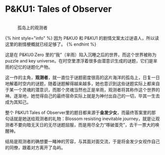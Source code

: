 # P\&KU1: Tales of Observer

<figure><img src="../../../.gitbook/assets/p&#x26;ku1pic.png" alt=""><figcaption><p>孤岛上的观测者</p></figcaption></figure>

{% hint style="info" %}
因为 P\&KU0 和 P\&KU1 的剧情文案太过谜语人，所以读这里的剧情梗概就已经足够了。
{% endhint %}

这是在 P\&KU0:Zero 里的“我”（芈雨）陷入沉睡之后的世界，而这个世界被称为 puzzle and key universe。在时空里漂浮着很多由潜意识生成的谜题，它们是芈雨的记忆的谜题化产物。

这一作的主角，**观测者**，就一直位于谜题密度很高的这片海洋的孤岛上，日复一日地解着时空内的谜题，随着谜题解得越来越多，她也意识到这些谜题实际上都来自于某一个灵魂的潜意识，而那个灵魂当然也正是芈雨，观测者将其称作这个世界的神。逐渐地，她觉得自己的最终宿命实际上就是为神付出自己的一切，毕其一生去成为其知己。

整个 P\&KU1:Tales of Observer里的题目都来源于**金发少女**，而最终答案里的那句话就是她送给观测者的礼物：Blossom resisting inevitable journey，就是让观测者不要向暗无天日的无尽谜题屈服，而是用尽全力“啄破蛋壳”，去干一票大的唤醒神。

结局是观测者的确想要一睹神的芳容，与其面对面交流，于是将金发少女视作自己的同僚，跟着对方离开了岛屿。
